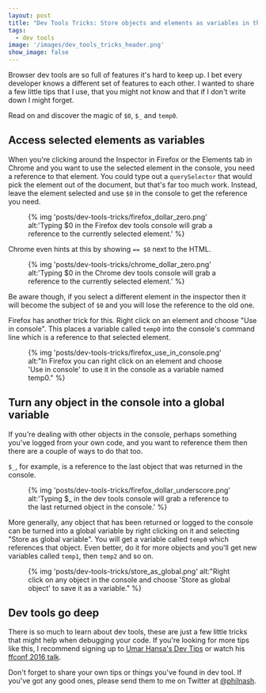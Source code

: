 ```yaml
---
layout: post
title: "Dev Tools Tricks: Store objects and elements as variables in the console"
tags:
  - dev tools
image: '/images/dev_tools_tricks_header.png'
show_image: false
---
```


Browser dev tools are so full of features it's hard to keep up. I bet every developer knows a different set of features to each other. I wanted to share a few little tips that I use, that you might not know and that if I don't write down I might forget.

Read on and discover the magic of `$0`, `$_` and `temp0`.

## Access selected elements as variables

When you're clicking around the Inspector in Firefox or the Elements tab in Chrome and you want to use the selected element in the console, you need a reference to that element. You could type out a `querySelector` that would pick the element out of the document, but that's far too much work. Instead, leave the element selected and use `$0` in the console to get the reference you need.

<figure class="post-image">
{% img 'posts/dev-tools-tricks/firefox_dollar_zero.png' alt:'Typing $0 in the Firefox dev tools console will grab a reference to the currently selected element.' %}
</figure>

Chrome even hints at this by showing `== $0` next to the HTML.

<figure class="post-image">
{% img 'posts/dev-tools-tricks/chrome_dollar_zero.png' alt:'Typing $0 in the Chrome dev tools console will grab a reference to the currently selected element.' %}
</figure>

Be aware though, if you select a different element in the inspector then it will become the subject of `$0` and you will lose the reference to the old one.

Firefox has another trick for this. Right click on an element and choose "Use in console". This places a variable called `temp0` into the console's command line which is a reference to that selected element.

<figure class="post-image">
{% img 'posts/dev-tools-tricks/firefox_use_in_console.png' alt:"In Firefox you can right click on an element and choose 'Use in console' to use it in the console as a variable named temp0." %}
</figure>

## Turn any object in the console into a global variable

If you're dealing with other objects in the console, perhaps something you've logged from your own code, and you want to reference them then there are a couple of ways to do that too.

`$_`, for example, is a reference to the last object that was returned in the console.

<figure class="post-image">
{% img 'posts/dev-tools-tricks/firefox_dollar_underscore.png' alt:'Typing $_ in the dev tools console will grab a reference to the last returned object in the console.' %}
</figure>

More generally, any object that has been returned or logged to the console can be turned into a global variable by right clicking on it and selecting "Store as global variable". You will get a variable called `temp0` which references that object. Even better, do it for more objects and you'll get new variables called `temp1`, then `temp2` and so on.

<figure class="post-image">
{% img 'posts/dev-tools-tricks/store_as_global.png' alt:"Right click on any object in the console and choose 'Store as global object' to save it as a variable." %}
</figure>

## Dev tools go deep

There is so much to learn about dev tools, these are just a few little tricks that might help when debugging your code. If you're looking for more tips like this, I recommend signing up to [Umar Hansa's Dev Tips](https://umaar.com/dev-tips/) or watch his [ffconf 2016 talk](https://www.youtube.com/watch?v=N33lYfsAsoU&list=PLXmT1r4krsTpDoGcdh1baZPIV6DtX9_rX).

Don't forget to share your own tips or things you've found in dev tool. If you've got any good ones, please send them to me on Twitter at [@philnash](https://twitter.com/philnash).

